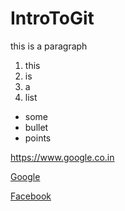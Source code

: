 # IntroToGit

<p>this is a paragraph</p>

1. this
2. is 
3. a 
4. list

* some
* bullet 
* points

https://www.google.co.in

[Google](https://www.google.co.in)

[Facebook](https://www.facebook.co.in)